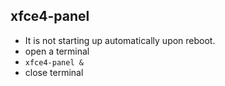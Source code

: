 xfce4-panel
---
- It is not starting up automatically upon reboot.
- open a terminal
- `xfce4-panel &`
- close terminal
